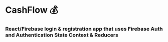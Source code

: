 # CashFlow 💰

### React/Firebase login & registration app that uses Firebase Auth and Authentication State Context & Reducers
